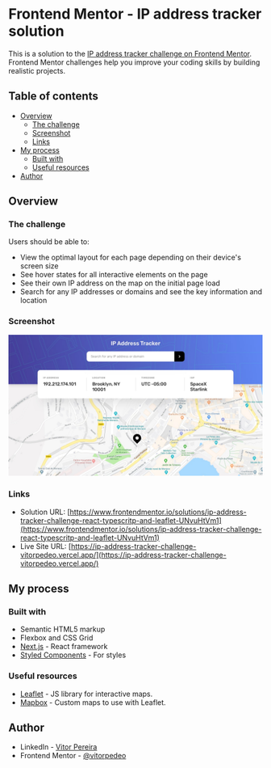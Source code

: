 # Frontend Mentor - IP address tracker solution

This is a solution to the [IP address tracker challenge on Frontend Mentor](https://www.frontendmentor.io/challenges/ip-address-tracker-I8-0yYAH0). Frontend Mentor challenges help you improve your coding skills by building realistic projects.

## Table of contents

- [Overview](#overview)
  - [The challenge](#the-challenge)
  - [Screenshot](#screenshot)
  - [Links](#links)
- [My process](#my-process)
  - [Built with](#built-with)
  - [Useful resources](#useful-resources)
- [Author](#author)

## Overview

### The challenge

Users should be able to:

- View the optimal layout for each page depending on their device's screen size
- See hover states for all interactive elements on the page
- See their own IP address on the map on the initial page load
- Search for any IP addresses or domains and see the key information and location

### Screenshot

![](./.github/screenshot.jpg)

### Links

- Solution URL: [https://www.frontendmentor.io/solutions/ip-address-tracker-challenge-react-typescritp-and-leaflet-UNvuHtVm1](https://www.frontendmentor.io/solutions/ip-address-tracker-challenge-react-typescritp-and-leaflet-UNvuHtVm1)
- Live Site URL: [https://ip-address-tracker-challenge-vitorpedeo.vercel.app/](https://ip-address-tracker-challenge-vitorpedeo.vercel.app/)

## My process

### Built with

- Semantic HTML5 markup
- Flexbox and CSS Grid
- [Next.js](https://nextjs.org/) - React framework
- [Styled Components](https://styled-components.com/) - For styles

### Useful resources

- [Leaflet](https://leafletjs.com/) - JS library for interactive maps.
- [Mapbox](https://www.mapbox.com/) - Custom maps to use with Leaflet.

## Author

- LinkedIn - [Vitor Pereira](https://www.linkedin.com/in/vitor-pereira-309a7319b/)
- Frontend Mentor - [@vitorpedeo](https://www.frontendmentor.io/profile/vitorpedeo)
